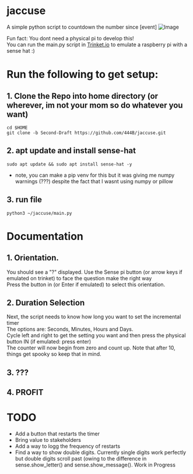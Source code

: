 # jaccuse
A simple python script to countdown the number since [event]
![Image](https://user-images.githubusercontent.com/15311579/214655423-8da5e44b-fbb2-4bb4-b9ef-6464e25b29cf.png)

Fun fact: You dont need a physical pi to develop this!  
You can run the main.py script in [Trinket.io](https://trinket.io/sense-hat) to emulate a raspberry pi with a sense hat :)  

# Run the following to get setup:

## 1. Clone the Repo into home directory (or wherever, im not your mom so do whatever you want)
```shell
cd $HOME
git clone -b Second-Draft https://github.com/444B/jaccuse.git
```

## 2. apt update and install sense-hat
```shell
sudo apt update && sudo apt install sense-hat -y
```
- note, you can make a pip venv for this but it was giving me numpy warnings (???) despite the fact that I wasnt using numpy or pillow

## 3. run file
```shell
python3 ~/jaccuse/main.py
```

# Documentation
## 1. Orientation.  
You should see a "?" displayed. Use the Sense pi button (or arrow keys if emulated on trinket) to face the question make the right way  
Press the button in (or Enter if emulated) to select this orientation.

## 2. Duration Selection
Next, the script needs to know how long you want to set the incremental timer  
The options are: Seconds, Minutes, Hours and Days.  
Cycle left and right to get the setting you want and then press the physical button IN (if emulated: press enter)  
The counter will now begin from zero and count up. Note that after 10, things get spooky so keep that in mind.  

## 3. ???

## 4. PROFIT


# TODO
- Add a button that restarts the timer
- Bring value to stakeholders
- Add a way to logg the frequency of restarts
- Find a way to show double digits. Currently single digits work perfectly but double digits scroll past (owing to the difference in sense.show_letter() and sense.show_message(). Work in Progress
